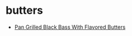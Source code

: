 # butters

 * [Pan Grilled Black Bass With Flavored Butters](../../index/p/pan-grilled-black-bass-with-flavored-butters-56389548.json)
